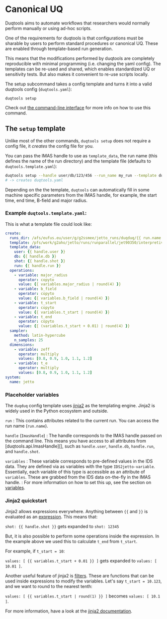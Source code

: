 # Canonical UQ

Duqtools aims to automate workflows that researchers would normally perform manually or using ad-hoc scripts.

One of the requirements for duqtools is that configurations must be sharable by users to perform standard procedures or canonical UQ. These are enabled through template-based run generation.

This means that the modifications performed by duqtools are completely reproducible with minimal programming (i.e. changing the yaml config). The templates can be re-used and shared, which enables standardized UQ or sensitivity tests. But also makes it convenient to re-use scripts locally.

The setup subcommand takes a config template and turns it into a valid duqtools config (`duqtools.yaml`):

`duqtools setup`

Check out [the command-line interface](./command-line-interface.md#setup) for more info on how to use this command.

## The `setup` template

Unlike most of the other commands, `duqtools setup` does not require a config file, it *creates* the config file for you.

You can pass the IMAS handle to use as `template_data`, the run name (this defines the name of the run directory) and the template file (defaults to `duqtools.template.yaml`):

```bash
duqtools setup --handle user/db/123/456 --run_name my_run --template duqtools.template.yaml
# -> creates duqtools.yaml
```

Depending on the the template, `duqtools` can automatically fill in some machine specific parameters from the IMAS handle, for example, the start time, end time, B-field and major radius.

### Example `duqtools.template.yaml`:

This is what a template file could look like:

```yaml title="duqtools.template.yaml"
create:
  runs_dir: /afs/eufus.eu/user/g/g2ssmee/jetto_runs/duqduq/{{ run.name }}
  template: /pfs/work/g2aho/jetto/runs/runparallel/jet90350/interpretive_esco02/
  template_data:
    user: {{ handle.user }}
    db: {{ handle.db }}
    shot: {{ handle.shot }}
    run: {{ handle.run }}
  operations:
    - variable: major_radius
      operator: copyto
      value: {{ variables.major_radius | round(4) }}
    - variable: b_field
      operator: copyto
      value: {{ variables.b_field | round(4) }}
    - variable: t_start
      operator: copyto
      value: {{ variables.t_start | round(4) }}
    - variable: t_end
      operator: copyto
      value: {{ (variables.t_start + 0.01) | round(4) }}
  sampler:
    method: latin-hypercube
    n_samples: 25
  dimensions:
    - variable: zeff
      operator: multiply
      values: [0.8, 0.9, 1.0, 1.1, 1.2]
    - variable: t_e
      operator: multiply
      values: [0.8, 0.9, 1.0, 1.1, 1.2]
system:
  name: jetto
```


### Placeholder variables

The `duqduq` config template uses [jinja2](https://jinja.palletsprojects.com/en/latest/) as the templating engine. Jinja2 is widely used in the Python ecosystem and outside.

`run`
: This contains attributes related to the current run. You can access the run name (`run.name`).

`handle` (`ImasHandle`)
: The handle corresponds to the IMAS handle passed on the command line. This means you have access to all attributes from [duqtools.api.ImasHandle][], such as `handle.user`, `handle.db`, `handle.run`, and `handle.shot`.

`variables`
: These variable corresponds to pre-defined values in the IDS data. They are defined via as variables with the type `IDS2jetto-variable`. Essentially, each variable of this type is accessible as an attribute of `variables`. These are grabbed from the IDS data on-the-fly in the IMAS handle.
: For more information on how to set this up, see the section on [variables](../variables.md/#ids2jetto-variables).


### Jinja2 quickstart

Jinja2 allows expressions everywhere. Anything between `{{` and  `}}` is evaluated as an [expression](https://jinja.palletsprojects.com/en/latest/templates/#expressions). This means that:

`shot: {{ handle.shot }}` gets expanded to `shot: 12345`

But, it is also possible to perform some operations inside the expression. In the example above we used this to calculate `t_end` from `t_start`.

For example, if `t_start = 10`:

`values: [ {{ variables.t_start + 0.01 }} ]` gets expanded to `values: [ 10.01 ]`.

Another useful feature of jinja2 is [filters](https://jinja.palletsprojects.com/en/latest/templates/#builtin-filters). These are functions that can be used inside expressions to modify the variables. Let's say `t_start = 10.123`, and we want to round to the nearest tenth:

`values: [ {{ variables.t_start | round(1) }} ]` becomes `values: [ 10.1 ]`.

For more information, have a look at the [jinja2 documentation](https://jinja.palletsprojects.com/en/latest/).
